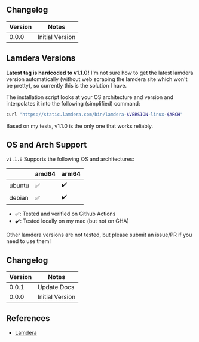 ## Changelog

| Version | Notes           |
| ------- | --------------- |
| 0.0.0   | Initial Version |

## Lamdera Versions

**Latest tag is hardcoded to v1.1.0!** I'm not sure how to get the latest lamdera version automatically (without web scraping the lamdera site which won't be pretty), so currently this is the solution I have.

The installation script looks at your OS architecture and version and interpolates it into the following (simplified) command:
```bash
curl "https://static.lamdera.com/bin/lamdera-$VERSION-linux-$ARCH"
```
Based on my tests, v1.1.0 is the only one that works reliably.

## OS and Arch Support

`v1.1.0` Supports the following OS and architectures:

|        | amd64 | arm64 |
| ------ | ----- | ----- |
| ubuntu | ✅     | ✔️     |
| debian | ✅     | ✔️     |

- ✅: Tested and verified on Github Actions
- ✔️: Tested locally on my mac (but not on GHA)

Other lamdera versions are not tested, but please submit an issue/PR if you need to use them!

## Changelog

| Version | Notes           |
| ------- | --------------- |
| 0.0.1   | Update Docs     |
| 0.0.0   | Initial Version |

## References

- [Lamdera](https://dashboard.lamdera.app/docs/download) 
